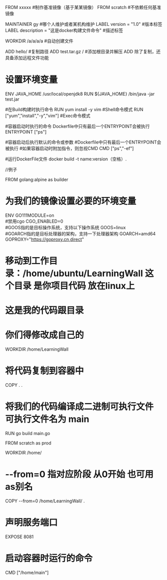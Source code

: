FROM xxxxx   #制作基准镜像（基于某某镜像）
FROM scratch #不依赖任何基准镜像

MAINTAINER gy   #哪个人维护或者某机构维护
LABEL version = "1.0" #版本标签
LABEL description = "这是docker构建文件命令" #描述标签

WORKDIR /a/a/a/a   #自动创建文件

ADD hello/   #复制路径
ADD test.tar.gz / #添加根目录并解压
ADD 除了复制，还具备添加远程文件功能

# 设置环境变量
ENV JAVA_HOME /usr/local/openjdk8
RUN ${JAVA_HOME} /bin/java -jar test.jar


#在Build构建时执行命令
RUN yum install -y vim  #Shell命令模式
RUN ["yum","install","-y","vim"]    #Exec命令模式

#容器启动时执行的命令   Dockerfile中只有最后一个ENTRYPOINT会被执行
ENTRYPOINT ["ps"]

#容器启动后执行默认的命令或参数
#Dockerfile中只有最后一个ENTRYPOINT会被执行
#如果容器启动时附加指令，则忽视CMD
CMD ["ps","-ef"]

#运行DockerFile文件
docker build -t name:version（空格）. 



//例子

FROM golang:alpine as builder

# 为我们的镜像设置必要的环境变量
ENV GO111MODULE=on \
#禁用cgo
    CGO_ENABLED=0 \
#GOOS指的是目标操作系统，支持以下操作系统
    GOOS=linux \
#GOARCH指的是目标处理器的架构，支持一下处理器架构
    GOARCH=amd64 \
	GOPROXY="https://goproxy.cn,direct"
	
# 移动到工作目录：/home/ubuntu/LearningWall 这个目录 是你项目代码 放在linux上  
# 这是我的代码跟目录 
# 你们得修改成自己的
WORKDIR /home/LearningWall

# 将代码复制到容器中
COPY . .

# 将我们的代码编译成二进制可执行文件  可执行文件名为 main
RUN go build main.go

FROM scratch as prod

WORKDIR /home/

# --from=0 指对应阶段  从0开始  也可用as别名
COPY --from=0 /home/LearningWall/ .

# 声明服务端口
EXPOSE 8081

# 启动容器时运行的命令
CMD ["/home/main"]
